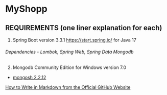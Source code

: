 # MyShopp

## REQUIREMENTS (one liner explanation for each)

1) Spring Boot version 3.3.1 https://start.spring.io/ for Java 17
###### Dependencies - Lombok, Spring Web, Spring Data Mongodb
2) Mongodb Community Edition for Windows version 7.0 
 +  [mongosh 2.2.12](https://www.mongodb.com/docs/mongodb-shell/install/)












[How to Write in Markdown from the Official GitHub Website](https://docs.github.com/en/get-started/writing-on-github/getting-started-with-writing-and-formatting-on-github/basic-writing-and-formatting-syntax)
